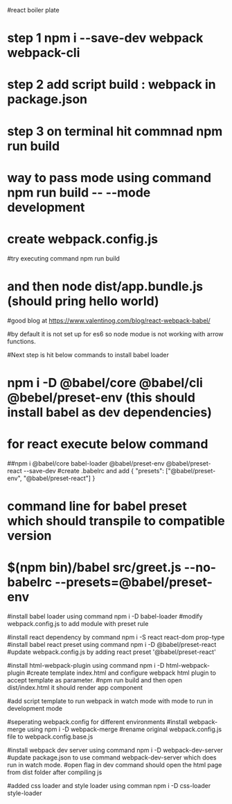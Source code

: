 #react boiler plate
# step 1 npm i --save-dev webpack webpack-cli
# step 2 add script build : webpack in package.json
# step 3 on terminal hit commnad npm run build
# way to pass mode using command npm run build -- --mode development
# create webpack.config.js

#try executing command npm run build
# and then node dist/app.bundle.js (should pring hello world)

#good blog at https://www.valentinog.com/blog/react-webpack-babel/

#by default it is not set up for es6 so node modue is not working with arrow functions.

#Next step is hit below commands to install babel loader 

# npm i -D @babel/core @babel/cli @bebel/preset-env (this should install babel as dev dependencies)

# for react execute below command
##npm i @babel/core babel-loader @babel/preset-env @babel/preset-react --save-dev
#create .babelrc and add {
  "presets": ["@babel/preset-env", "@babel/preset-react"]
}

# command line for babel preset which should transpile to compatible version
# $(npm bin)/babel src/greet.js --no-babelrc --presets=@babel/preset-env 

#install babel loader using command npm i -D babel-loader
#modify webpack.config.js to add module with preset rule

#install react dependency by command npm i -S react react-dom prop-type
#install babel react preset using command npm i -D @babel/preset-react
#update webpack.config.js by adding react preset '@babel/preset-react'

#install html-webpack-plugin using command npm i -D html-webpack-plugin
#create template index.html and configure webpack html plugin to accept template as parameter.
#npm run build and then open dist/index.html it should render app component

#add script template to run webpack in watch mode with mode to run in development mode

#seperating webpack.config for different environments
#install webpack-merge using npm i -D webpack-merge
#rename original webpack.config.js file to webpack.config.base.js 

#install webpack dev server using command npm i -D webpack-dev-server
#update package.json to use command webpack-dev-server which does run in watch mode.
#open flag in dev command should open the html page from dist folder after compiling js

#added css loader and style loader using comman npm i -D css-loader style-loader
